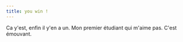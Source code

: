 ```yaml
---
title: you win !
---
```


Ca y'est, enfin il y'en a un. Mon premier étudiant qui m'aime pas. C'est
émouvant.

